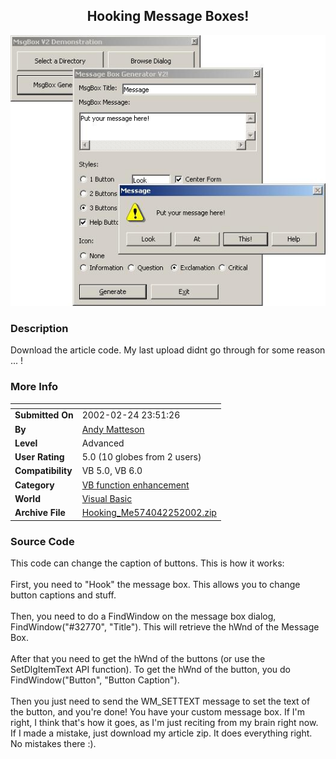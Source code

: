 ﻿<div align="center">

## Hooking Message Boxes\!

<img src="PIC2002225042444725.jpg">
</div>

### Description

Download the article code. My last upload didnt go through for some reason ... !
 
### More Info
 


<span>             |<span>
---                |---
**Submitted On**   |2002-02-24 23:51:26
**By**             |[Andy Matteson](https://github.com/Planet-Source-Code/PSCIndex/blob/master/ByAuthor/andy-matteson.md)
**Level**          |Advanced
**User Rating**    |5.0 (10 globes from 2 users)
**Compatibility**  |VB 5\.0, VB 6\.0
**Category**       |[VB function enhancement](https://github.com/Planet-Source-Code/PSCIndex/blob/master/ByCategory/vb-function-enhancement__1-25.md)
**World**          |[Visual Basic](https://github.com/Planet-Source-Code/PSCIndex/blob/master/ByWorld/visual-basic.md)
**Archive File**   |[Hooking\_Me574042252002\.zip](https://github.com/Planet-Source-Code/andy-matteson-hooking-message-boxes__1-32098/archive/master.zip)





### Source Code

This code can change the caption of buttons.
This is how it works:
<BR>
<BR>
First, you need to "Hook" the message box. This allows you to change button captions and stuff.
<BR>
<BR>
Then, you need to do a FindWindow on the message box dialog, FindWindow("#32770", "Title"). This will retrieve the hWnd of the Message Box.
<BR>
<BR>
After that you need to get the hWnd of the buttons (or use the SetDlgItemText API function). To get the hWnd of the button, you do FindWindow("Button", "Button Caption").
<BR>
<BR>
Then you just need to send the WM_SETTEXT message to set the text of the button, and you're done! You have your custom message box. If I'm right, I think that's how it goes, as I'm just reciting from my brain right now. If I made a mistake, just download my article zip. It does everything right. No mistakes there :).

